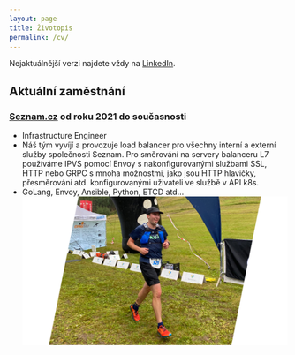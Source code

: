 ```yaml
---
layout: page
title: Životopis
permalink: /cv/
---
```

Nejaktuálnější verzi najdete vždy na [LinkedIn](https://www.linkedin.com/in/kgilich/).  

## Aktuální zaměstnání
### [Seznam.cz](https://o.seznam.cz/) od roku 2021 do současnosti
- Infrastructure Engineer
- Náš tým vyvíjí a provozuje load balancer pro všechny interní a externí služby společnosti Seznam. Pro směrování na servery balanceru L7 používáme IPVS pomocí Envoy s nakonfigurovanými službami SSL, HTTP nebo GRPC s mnoha možnostmi, jako jsou HTTP hlavičky, přesměrování atd. konfigurovanými uživateli ve službě v API k8s.
- GoLang, Envoy, Ansible, Python, ETCD atd...
![Krkonošská 21 2023](/images/me-running.png)


